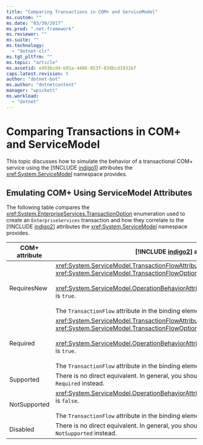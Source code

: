 ```yaml
---
title: "Comparing Transactions in COM+ and ServiceModel"
ms.custom: ""
ms.date: "03/30/2017"
ms.prod: ".net-framework"
ms.reviewer: ""
ms.suite: ""
ms.technology: 
  - "dotnet-clr"
ms.tgt_pltfrm: ""
ms.topic: "article"
ms.assetid: e493bcdd-b91a-4486-853f-83dbcd1931b7
caps.latest.revision: 5
author: "dotnet-bot"
ms.author: "dotnetcontent"
manager: "wpickett"
ms.workload: 
  - "dotnet"
---
```

# Comparing Transactions in COM+ and ServiceModel
This topic discusses how to simulate the behavior of a transactional COM+ service using the [!INCLUDE [indigo1](../../../../includes/indigo1-md.md)] attributes the <xref:System.ServiceModel> namespace provides.  

## Emulating COM+ Using ServiceModel Attributes  
 The following table compares the <xref:System.EnterpriseServices.TransactionOption> enumeration used to create an `EnterpriseServices` transaction and how they correlate to the [!INCLUDE [indigo2](../../../../includes/indigo2-md.md)] attributes the <xref:System.ServiceModel> namespace provides.  


| COM+ attribute |                                                                                                                        [!INCLUDE [indigo2](../../../../includes/indigo2-md.md)] attributes                                                                                                                         |
|----------------|--------------------------------------------------------------------------------------------------------------------------------------------------------------------------------------------------------------------------------------------------------------------------------------------------------------------|
|  RequiresNew   | <xref:System.ServiceModel.TransactionFlowAttribute> is set to <xref:System.ServiceModel.TransactionFlowOption.NotAllowed>.<br /><br /> <xref:System.ServiceModel.OperationBehaviorAttribute.TransactionScopeRequired%2A> is `true`.<br /><br /> The `TransactionFlow` attribute in the binding element is `false`. |
|    Required    |   <xref:System.ServiceModel.TransactionFlowAttribute> is set to <xref:System.ServiceModel.TransactionFlowOption.Allowed>.<br /><br /> <xref:System.ServiceModel.OperationBehaviorAttribute.TransactionScopeRequired%2A> is `true`.<br /><br /> The `TransactionFlow` attribute in the binding element is `true`.   |
|   Supported    |                                                                                                     There is no direct equivalent. In general, you should adopt the behavior specified for `Required` instead.                                                                                                     |
|  NotSupported  |                                                                    <xref:System.ServiceModel.OperationBehaviorAttribute.TransactionScopeRequired%2A> is `false`.<br /><br /> The `TransactionFlow` attribute in the binding element is `false`.                                                                    |
|    Disabled    |                                                                                                   There is no direct equivalent. In general, you should adopt the behavior specified for `NotSupported` instead.                                                                                                   |


